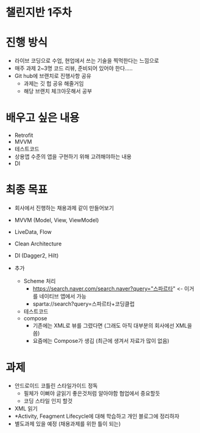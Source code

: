 챌린지반 1주차
=========

# 진행 방식

- 라이브 코딩으로 수업, 현업에서 쓰는 기술을 찍먹한다는 느낌으로
- 매주 과제 2~3명 코드 리뷰, 준비되어 있어야 한다.....
- Git hub에 브랜치로 진행사항 공유
   - 과제는 깃 헙 공유 해줄거임
   - 해당 브랜치 체크아웃해서 공부

# 배우고 싶은 내용

- Retrofit
- MVVM
- 테스트코드
- 상용앱 수준의 앱을 구현하기 위해 고려해야하는 내용
- DI

# 최종 목표

- 회사에서 진행하는 채용과제 같이 만들어보기
 - MVVM (Model, View, ViewModel)
 - LiveData, Flow
 - Clean Architecture
 - DI (Dagger2, Hilt)

- 추가
  - Scheme 처리
    - https://search.naver.com/search.naver?query="스파르타" <- 이거를 네이티브 앱에서 가능
    - sparta://search?query=스파르타+코딩클럽
  - 테스트코드
  - compose
    - 기존에는 XML로 뷰를 그렸다면 (그래도 아직 대부분의 회사에선 XML을 씀)
    - 요즘에는 Compose가 생김 (최근에 생겨서 자료가 많이 없음)

# 과제
 - 안드로이드 코틀린 스타일가이드 정독
   - 필체가 이뻐야 글읽기 좋은것처럼 알아야함 협업에서 중요할듯
   - 코딩 스타일 인지 할것
 - XML 읽기
 - *Activity, Feagment Lifecycle에 대해 학습하고 개인 블로그에 정리하자
 - 별도과제 있을 예정 (채용과제를 위한 틀이 되는)